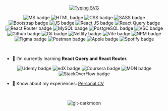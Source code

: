 <p align="center">
<a href="https://git.io/typing-svg"><img src="https://readme-typing-svg.demolab.com?font=Poppins&weight=500&size=24&pause=1000&color=9F6EF7&center=true&width=475&lines=React+Web+Developer;Always+Learning+New+Things;%2B4+Years+of+Coding;And+a+lot+more+%3A)" alt="Typing SVG" /></a>
</p>

<p align="center">
<img src="https://img.shields.io/badge/Windows%2011-%230079d5.svg?style=for-the-badge&logo=Windows%2011&logoColor=white" alt="MS badge" >
<img src="https://img.shields.io/badge/html5-%23E34F26.svg?style=for-the-badge&logo=html5&logoColor=white" alt="HTML badge" >
<img src="https://img.shields.io/badge/css3-%231572B6.svg?style=for-the-badge&logo=css3&logoColor=white" alt="CSS badge" >
<img src="https://img.shields.io/badge/SASS-hotpink.svg?style=for-the-badge&logo=SASS&logoColor=white" alt="SASS badge" >
<img src="https://img.shields.io/badge/bootstrap-%238511FA.svg?style=for-the-badge&logo=bootstrap&logoColor=white" alt="Bootstrap badge" >
<img src="https://img.shields.io/badge/javascript-%23323330.svg?style=for-the-badge&logo=javascript&logoColor=%23F7DF1E" alt="JS badge" >
<img src="https://img.shields.io/badge/react-%2320232a.svg?style=for-the-badge&logo=react&logoColor=%2361DAFB" alt="React JS badge" >
<img src="https://img.shields.io/badge/-React%20Query-FF4154?style=for-the-badge&logo=react%20query&logoColor=white" alt="React Query badge" >
<img src="https://img.shields.io/badge/React_Router-CA4245?style=for-the-badge&logo=react-router&logoColor=white" alt="React Router badge" >
<img src="https://camo.githubusercontent.com/b46e59b09c063a31380646688a68018381767a7a206547c93f896df4643671e9/68747470733a2f2f696d672e736869656c64732e696f2f62616467652f6d7973716c2d2532333030303030662e7376673f7374796c653d666f722d7468652d6261646765266c6f676f3d6d7973716c266c6f676f436f6c6f723d7768697465" alt="MySQL badge" >
<img src="https://img.shields.io/badge/postgres-%23316192.svg?style=for-the-badge&logo=postgresql&logoColor=white" alt="PostgreSQL badge" >
<img src="https://img.shields.io/badge/Visual%20Studio%20Code-0078d7.svg?style=for-the-badge&logo=visual-studio-code&logoColor=white" alt="VSC badge" >
<img src="https://img.shields.io/badge/github-%23121011.svg?style=for-the-badge&logo=github&logoColor=white" alt="Github badge" >
<img src="https://img.shields.io/badge/git-%23F05033.svg?style=for-the-badge&logo=git&logoColor=white" alt="Git badge" >
<img src="https://img.shields.io/badge/netlify-%23000000.svg?style=for-the-badge&logo=netlify&logoColor=#00C7B7" alt="Netlify badge" >
<img src="https://img.shields.io/badge/vite-%23646CFF.svg?style=for-the-badge&logo=vite&logoColor=white" alt="Vite badge" >
<img src="https://img.shields.io/badge/NPM-%23CB3837.svg?style=for-the-badge&logo=npm&logoColor=white" alt="NPM badge" >
<img src="https://img.shields.io/badge/figma-%23F24E1E.svg?style=for-the-badge&logo=figma&logoColor=white" alt="Figma badge" >
<img src="https://img.shields.io/badge/Postman-FF6C37?style=for-the-badge&logo=postman&logoColor=white" alt="Postman badge" >
<img src="https://img.shields.io/badge/Apple-%23000000.svg?style=for-the-badge&logo=apple&logoColor=white" alt="Apple badge" >
<img src="https://img.shields.io/badge/Spotify-1ED760?style=for-the-badge&logo=spotify&logoColor=white" alt="Spotify badge" >

</p>

<br>

- 🌱 I’m currently learning **React Query and React Router.**

<p align="center">
  <img src="https://img.shields.io/badge/Udemy-A435F0?style=for-the-badge&logo=Udemy&logoColor=white" alt="Udemy badge" >
<img src="https://img.shields.io/badge/edX-%2302262B.svg?style=for-the-badge&logo=edX&logoColor=white" alt="edX badge" >
<img src="https://img.shields.io/badge/Coursera-%230056D2.svg?style=for-the-badge&logo=Coursera&logoColor=white" alt="Coursera badge" >
<img src="https://img.shields.io/badge/MDN_Web_Docs-black?style=for-the-badge&logo=mdnwebdocs&logoColor=white" alt="MDN badge" >
<img src="https://img.shields.io/badge/-Stackoverflow-FE7A16?style=for-the-badge&logo=stack-overflow&logoColor=white" alt="StackOverFlow badge" >
</p>

- 📄 Know about my experiences: [Personal CV](https://drive.google.com/file/d/1LLWQ8t9Ow30wMobHlfN4qAdzi3bgRLsD/view?usp=drive_link)

<br>

<p align="center">
<img align="center" src="https://streak-stats.demolab.com?user=Git-Darkmoon&theme=midnight-purple&hide_border=true&card_width=400)](https://git.io/streak-stats" alt="git-darkmoon" />
</p>

<!-- ![Git-Darkmoon's github stats](https://github-readme-stats.vercel.app/api?username=git-darkmoon&theme=midnight-purple&show_icons=true) -->
